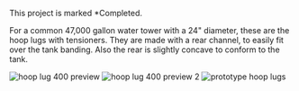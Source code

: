 This project is marked *Completed.

For a common 47,000 gallon water tower with a 24" diameter, these are the hoop lugs with tensioners.  They are made with a rear channel, to easily fit over the tank banding.  Also the rear is slightly concave to conform to the tank.

![hoop lug 400 preview](https://github.com/user-attachments/assets/8b773c37-4573-4879-adf2-eeb3f88d1186)
![hoop lug 400 preview 2](https://github.com/user-attachments/assets/4e582ecd-6bd9-459d-8448-d3119dbea639)
![prototype hoop lugs](https://github.com/user-attachments/assets/b3f72377-0cb3-4d8f-8676-b14c8bbeafbd)
